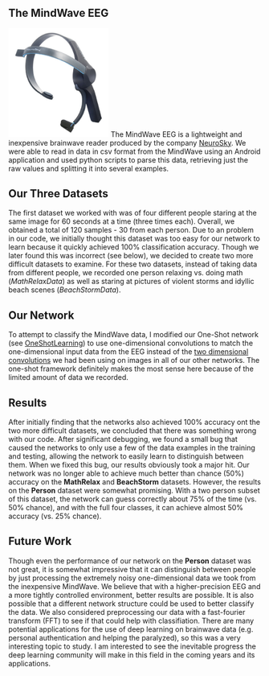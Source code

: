 ## The MindWave EEG
<img src="./mindwave.jpg" alt="Image of MindWave" width="200"/>
The MindWave EEG is a lightweight and inexpensive brainwave reader produced by the
company <a href="http://neurosky.com">NeuroSky</a>.  We were able to read in data 
in csv format from the MindWave using an Android application and used python scripts
to parse this data, retrieving just the raw values and splitting it into several
examples.

## Our Three Datasets
The first dataset we worked with was of four different people staring at the same
image for 60 seconds at a time (three times each).  Overall, we obtained a total of
120 samples - 30 from each person.  Due to an problem in our code, we initially
thought this dataset was too easy for our network to learn because it quickly
achieved 100% classification accuracy.  Though we later found this was incorrect (see
below), we decided to create two more difficult datasets to examine.  For these two
datasets, instead of taking data from different people, we recorded one person 
relaxing vs. doing math (*MathRelaxData*) as well as staring at pictures 
of violent storms and idyllic beach scenes (*BeachStormData*).

## Our Network
To attempt to classify the MindWave data, I modified our One-Shot network (see 
[OneShotLearning](../OneShotLearning/)) to use one-dimensional convolutions to match
the one-dimensional input data from the EEG instead of the
[two dimensional convolutions](../README.md) we had been using on images in all of 
our other networks.  The one-shot framework definitely makes the most sense here
because of the limited amount of data we recorded.

## Results
After initially finding that the networks also achieved 100% accuracy ont the two
more difficult datasets, we concluded that there was something wrong with our code.
After significant debugging, we found a small bug that caused the networks to only
use a few of the data examples in the training and testing, allowing the network
to easily learn to distinguish between them.  When we fixed this bug, our results
obviously took a major hit.  Our network was no longer able to achieve much better
than chance (50%) accuracy on the **MathRelax** and **BeachStorm** datasets.
However, the results on the **Person** dataset were somewhat promising. With a two 
person subset of this dataset, the network can guess correctly about 75% of the time 
(vs. 50% chance), and with the full four classes, it can achieve almost 50% accuracy 
(vs. 25% chance).

## Future Work
Though even the performance of our network on the **Person** dataset was not great,
it is somewhat impressive that it can distinguish between people by just processing
the extremely noisy one-dimensional data we took from the inexpensive MindWave.  We
believe that with a higher-precision EEG and a more tightly controlled environment,
better results are possible.  It is also possible that a different network structure
could be used to better classify the data.  We also considered preprocessing our
data with a fast-fourier transform (FFT) to see if that could help with 
classifiation.  There are many potential applications for the use of deep learning on
brainwave data (e.g. personal authentication and helping the paralyzed), so this was
a very interesting topic to study.  I am interested to see the inevitable progress
the deep learning community will make in this field in the coming years and its
applications.
